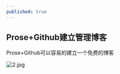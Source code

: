 ```yaml
---
published: true
---
```


## Prose+Github建立管理博客

Prose+Github可以容易的建立一个免费的博客



![2.jpg]({{site.baseurl}}/_posts/2.jpg)
